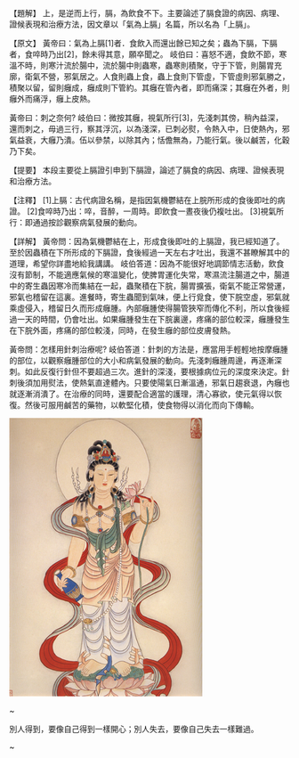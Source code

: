 
【題解】
上，是逆而上行，膈，為飲食不下。主要論述了膈食證的病因、病理、證候表現和治療方法，因文章以「氣為上膈」名篇，所以名為「上膈」。


【原文】
黃帝曰：氣為上膈[1]者．食飲入而還出餘已知之矣；蟲為下膈，下膈者，食啐時乃出[2]，餘未得其意，願卒聞之。
岐伯曰：喜怒不適，食飲不節，寒溫不時，則寒汁流於腸中，流於腸中則蟲寒，蟲寒則積聚，守于下管，則腸胃充廓，衛氣不營，邪氣居之。人食則蟲上食，蟲上食則下管虛，下管虛則邪氣勝之，積聚以留，留則癰成，癰成則下管約。其癰在管內者，即而痛深；其癰在外者，則癰外而痛浮，癰上皮熱。


黃帝曰：刺之奈何?
岐伯曰：微按其癰，視氣所行[3]，先淺刺其傍，稍內益深，還而刺之，毋過三行，察其浮沉，以為淺深，已刺必熨，令熱入中，日使熱內，邪氣益衰，大癰乃潰。伍以參禁，以除其內；恬儋無為，乃能行氣。後以鹹苦，化穀乃下矣。


【提要】
本段主要從上膈證引申到下膈證，論述了膈食的病因、病理、證候表現和治療方法。


【注釋】
[1]上膈：古代病證名稱，是指因氣機鬱結在上脘所形成的食後即吐的病證。
[2]食啐時乃出：啐，音醉，一周時。即飲食一晝夜後仍複吐出。
[3]視氣所行：即通過按診觀察病氣發展的動向。


【詳解】
黃帝問：因為氣機鬱結在上，形成食後即吐的上膈證，我已經知道了。至於因蟲積在下所形成的下膈證，食後經過一天左右才吐出，我還不甚瞭解其中的道理，希望你詳盡地給我講講。
岐伯答道：因為不能很好地調節情志活動，飲食沒有節制，不能適應氣候的寒溫變化，使脾胃運化失常，寒濕流注腸道之中，腸道中的寄生蟲因寒冷而集結在一起，蟲聚積在下脘，腸胃擴張，衛氣不能正常營運，邪氣也稽留在這裏。進餐時，寄生蟲聞到氣味，便上行覓食，使下脘空虛，邪氣就乘虛侵入，稽留日久而形成癰腫。內部癰腫使得腸管狹窄而傳化不利，所以食後經過一天的時間，仍會吐出。如果癰腫發生在下脘裏邊，疼痛的部位較深，癰腫發生在下脘外面，疼痛的部位較淺，同時，在發生癰的部位皮膚發熱。


黃帝問：怎樣用針刺治療呢?
岐伯答道：針刺的方法是，應當用手輕輕地按摩癰腫的部位，以觀察癰腫部位的大小和病氣發展的動向。先淺刺癰腫周邊，再逐漸深刺。如此反復行針但不要超過三次。進針的深淺，要根據病位元的深度來決定。針刺後須加用熨法，使熱氣直達體內。只要使陽氣日漸溫通，邪氣日趨衰退，內癰也就逐漸消潰了。在治療的同時，還要配合適當的護理，清心寡欲，使元氣得以恢復。然後可服用鹹苦的藥物，以軟堅化積，使食物得以消化而向下傳輸。


![03](images/3740650931_93cf5a06b9_o.jpg)


~


別人得到，要像自己得到一樣開心；別人失去，要像自己失去一樣難過。 


~


